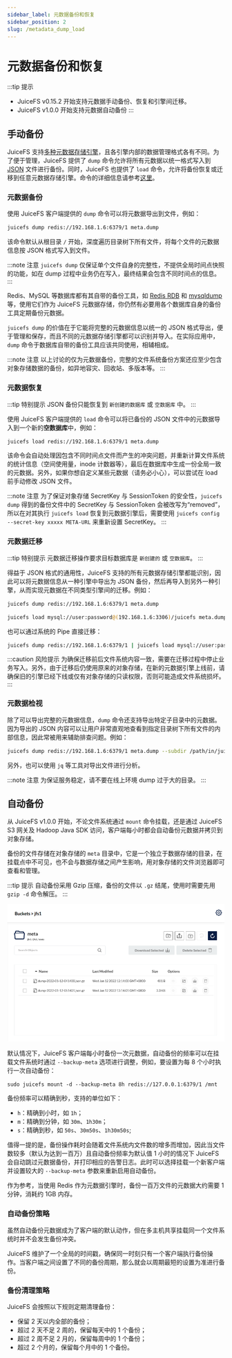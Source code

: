 ```yaml
---
sidebar_label: 元数据备份和恢复
sidebar_position: 2
slug: /metadata_dump_load
---
```

# 元数据备份和恢复

:::tip 提示
- JuiceFS v0.15.2 开始支持元数据手动备份、恢复和引擎间迁移。
- JuiceFS v1.0.0 开始支持元数据自动备份
:::

## 手动备份

JuiceFS 支持[多种元数据存储引擎](../guide/how_to_set_up_metadata_engine.md)，且各引擎内部的数据管理格式各有不同。为了便于管理，JuiceFS 提供了 `dump` 命令允许将所有元数据以统一格式写入到 [JSON](https://www.json.org/json-en.html) 文件进行备份。同时，JuiceFS 也提供了 `load` 命令，允许将备份恢复或迁移到任意元数据存储引擎。命令的详细信息请参考[这里](../reference/command_reference.md#juicefs-dump)。

### 元数据备份

使用 JuiceFS 客户端提供的 `dump` 命令可以将元数据导出到文件，例如：

```bash
juicefs dump redis://192.168.1.6:6379/1 meta.dump
```

该命令默认从根目录 `/` 开始，深度遍历目录树下所有文件，将每个文件的元数据信息按 JSON 格式写入到文件。

:::note 注意
`juicefs dump` 仅保证单个文件自身的完整性，不提供全局时间点快照的功能，如在 dump 过程中业务仍在写入，最终结果会包含不同时间点的信息。
:::

Redis、MySQL 等数据库都有其自带的备份工具，如 [Redis RDB](https://redis.io/topics/persistence#backing-up-redis-data) 和 [mysqldump](https://dev.mysql.com/doc/mysql-backup-excerpt/5.7/en/mysqldump-sql-format.html) 等，使用它们作为 JuiceFS 元数据存储，你仍然有必要用各个数据库自身的备份工具定期备份元数据。

`juicefs dump` 的价值在于它能将完整的元数据信息以统一的 JSON 格式导出，便于管理和保存，而且不同的元数据存储引擎都可以识别并导入。在实际应用中，`dump` 命令于数据库自带的备份工具应该共同使用，相辅相成。

:::note 注意
以上讨论的仅为元数据备份，完整的文件系统备份方案还应至少包含对象存储数据的备份，如异地容灾、回收站、多版本等。
:::

### 元数据恢复

:::tip 特别提示
JSON 备份只能恢复到 `新创建的数据库` 或 `空数据库` 中。
:::

使用 JuiceFS 客户端提供的 `load` 命令可以将已备份的 JSON 文件中的元数据导入到一个新的**空数据库**中，例如：

```bash
juicefs load redis://192.168.1.6:6379/1 meta.dump
```

该命令会自动处理因包含不同时间点文件而产生的冲突问题，并重新计算文件系统的统计信息（空间使用量，inode 计数器等），最后在数据库中生成一份全局一致的元数据。另外，如果你想自定义某些元数据（请务必小心），可以尝试在 load 前手动修改 JSON 文件。

:::note 注意
为了保证对象存储 SecretKey 与 SessionToken 的安全性，`juicefs dump` 得到的备份文件中的 SecretKey 与 SessionToken 会被改写为“removed”，所以在对其执行 `juicefs load` 恢复到元数据引擎后，需要使用 `juicefs config --secret-key xxxxx META-URL` 来重新设置 SecretKey。
:::

### 元数据迁移

:::tip 特别提示
元数据迁移操作要求目标数据库是 `新创建的` 或 `空数据库`。
:::

得益于 JSON 格式的通用性，JuiceFS 支持的所有元数据存储引擎都能识别，因此可以将元数据信息从一种引擎中导出为 JSON 备份，然后再导入到另外一种引擎，从而实现元数据在不同类型引擎间的迁移。例如：

```bash
juicefs dump redis://192.168.1.6:6379/1 meta.dump
```
```bash
juicefs load mysql://user:password@(192.168.1.6:3306)/juicefs meta.dump
```

也可以通过系统的 Pipe 直接迁移：

```bash
juicefs dump redis://192.168.1.6:6379/1 | juicefs load mysql://user:password@(192.168.1.6:3306)/juicefs
```

:::caution 风险提示
为确保迁移前后文件系统内容一致，需要在迁移过程中停止业务写入。另外，由于迁移后仍使用原来的对象存储，在新的元数据引擎上线前，请确保旧的引擎已经下线或仅有对象存储的只读权限，否则可能造成文件系统损坏。
:::

### 元数据检视

除了可以导出完整的元数据信息，`dump` 命令还支持导出特定子目录中的元数据。因为导出的 JSON 内容可以让用户非常直观地查看到指定目录树下所有文件的内部信息，因此常被用来辅助排查问题。例如：

```bash
juicefs dump redis://192.168.1.6:6379/1 meta.dump --subdir /path/in/juicefs
```

另外，也可以使用 `jq` 等工具对导出文件进行分析。

:::note 注意
为保证服务稳定，请不要在线上环境 dump 过于大的目录。
:::

## 自动备份

从 JuiceFS v1.0.0 开始，不论文件系统通过 `mount` 命令挂载，还是通过 JuiceFS S3 网关及 Hadoop Java SDK 访问，客户端每小时都会自动备份元数据并拷贝到对象存储。

备份的文件存储在对象存储的 `meta` 目录中，它是一个独立于数据存储的目录，在挂载点中不可见，也不会与数据存储之间产生影响，用对象存储的文件浏览器即可查看和管理。

:::tip 提示
自动备份采用 Gzip 压缩，备份的文件以 `.gz` 结尾，使用时需要先用 `gzip -d` 命令解压。
:::

![](../images/meta-auto-backup-list.png)

默认情况下，JuiceFS 客户端每小时备份一次元数据，自动备份的频率可以在挂载文件系统时通过 `--backup-meta` 选项进行调整，例如，要设置为每 8 个小时执行一次自动备份：

```
sudo juicefs mount -d --backup-meta 8h redis://127.0.0.1:6379/1 /mnt
```

备份频率可以精确到秒，支持的单位如下：

- `h`：精确到小时，如 `1h`；
- `m`：精确到分钟，如 `30m`、`1h30m`；
- `s`：精确到秒，如 `50s`、`30m50s`、`1h30m50s`;

值得一提的是，备份操作耗时会随着文件系统内文件数的增多而增加，因此当文件数较多（默认为达到一百万）且自动备份频率为默认值 1 小时的情况下 JuiceFS 会自动跳过元数据备份，并打印相应的告警日志。此时可以选择挂载一个新客户端并设置较大的 `--backup-meta` 参数来重新启用自动备份。

作为参考，当使用 Redis 作为元数据引擎时，备份一百万文件的元数据大约需要 1 分钟，消耗约 1GB 内存。

### 自动备份策略

虽然自动备份元数据成为了客户端的默认动作，但在多主机共享挂载同一个文件系统时并不会发生备份冲突。

JuiceFS 维护了一个全局的时间戳，确保同一时刻只有一个客户端执行备份操作。当客户端之间设置了不同的备份周期，那么就会以周期最短的设置为准进行备份。

### 备份清理策略

JuiceFS 会按照以下规则定期清理备份：

- 保留 2 天以内全部的备份；
- 超过 2 天不足 2 周的，保留每天中的 1 个备份；
- 超过 2 周不足 2 月的，保留每周中的 1 个备份；
- 超过 2 个月的，保留每个月中的 1 个备份。
